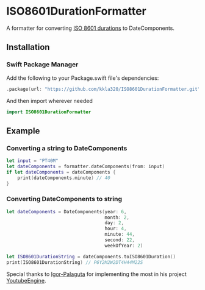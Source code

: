 # ISO8601DurationFormatter

A formatter for converting [ISO 8601 durations](https://en.wikipedia.org/wiki/ISO_8601#Durations) to DateComponents.

## Installation

### Swift Package Manager
Add the following to your Package.swift file's dependencies:
```swift
.package(url: "https://github.com/kkla320/ISO8601DurationFormatter.git", from: "1.2.0")
```
And then import wherever needed
```swift
import ISO8601DurationFormatter
```

## Example

### Converting a string to DateComponents

```swift
let input = "PT40M"
let dateComponents = formatter.dateComponents(from: input)
if let dateComponents = dateComponents {
    print(dateComponents.minute) // 40
}
```

### Converting DateComponents to string

```swift
let dateComponents = DateComponents(year: 6,
                                    month: 2,
                                    day: 2,
                                    hour: 4,
                                    minute: 44,
                                    second: 22,
                                    weekOfYear: 2)

let ISO8601DurationString = dateComponents.toISO8601Duration()
print(ISO8601DurationString) // P6Y2M2W2DT4H44M22S
```

Special thanks to [Igor-Palaguta](https://github.com/Igor-Palaguta) for implementing the most in his project [YoutubeEngine](https://github.com/Igor-Palaguta/YoutubeEngine).
